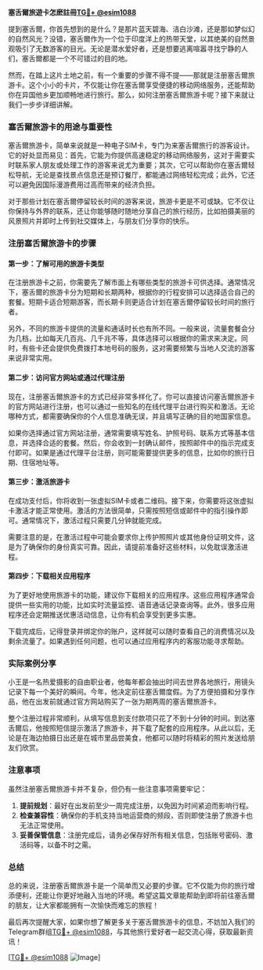 **塞舌爾旅遊卡怎麽註冊[TG💪+ @esim1088](https://t.me/s/esim1088)**

提到塞舌爾，你首先想到的是什么？是那片蓝天碧海、洁白沙滩，还是那如梦似幻的自然风光？没错，塞舌爾作为一个位于印度洋上的热带天堂，以其绝美的自然景观吸引了无数游客的目光。无论是潜水爱好者，还是想要逃离喧嚣寻找宁静的人们，塞舌爾都是一个不可错过的目的地。

然而，在踏上这片土地之前，有一个重要的步骤不得不提——那就是注册塞舌爾旅游卡。这个小小的卡片，不仅能让你在塞舌爾享受便捷的移动网络服务，还能帮助你在异国他乡更加顺畅地进行旅行。那么，如何注册塞舌爾旅游卡呢？接下来就让我们一步步详细讲解。

### 塞舌爾旅游卡的用途与重要性

塞舌爾旅游卡，简单来说就是一种电子SIM卡，专门为来塞舌爾旅行的游客设计。它的好处显而易见：首先，它能为你提供高速稳定的移动网络服务，这对于需要实时联系家人朋友或处理工作的游客来说尤为重要；其次，它可以帮助你在塞舌爾轻松导航，无论是查找景点信息还是预订餐厅，都能通过网络轻松完成；此外，它还可以避免因国际漫游费用过高而带来的经济负担。

对于那些计划在塞舌爾停留较长时间的游客来说，旅游卡更是不可或缺。它不仅让你保持与外界的联系，还让你能够随时随地分享自己的旅行经历，比如拍摄美丽的风景照片并即时上传到社交媒体上，与朋友们分享你的快乐。

### 注册塞舌爾旅游卡的步骤

#### 第一步：了解可用的旅游卡类型

在注册旅游卡之前，你需要先了解市面上有哪些类型的旅游卡可供选择。通常情况下，塞舌爾的旅游卡分为短期和长期两种，根据你的行程安排可以选择适合自己的套餐。短期卡适合短期游客，而长期卡则更适合计划在塞舌爾停留较长时间的旅行者。

另外，不同的旅游卡提供的流量和通话时长也有所不同。一般来说，流量套餐会分为几档，比如每天几百兆、几千兆不等，具体选择可以根据你的需求来决定。同时，有些卡还会提供免费拨打本地号码的服务，这对需要频繁与当地人交流的游客来说非常实用。

#### 第二步：访问官方网站或通过代理注册

现在，注册塞舌爾旅游卡的方式已经非常多样化了。你可以直接访问塞舌爾旅游卡的官方网站进行注册，也可以通过一些知名的在线代理平台进行购买和激活。无论哪种方式，都需要确保你的个人信息准确无误，并且填写正确的目的地国家信息。

如果你选择通过官方网站注册，通常需要填写姓名、护照号码、联系方式等基本信息，并选择合适的套餐。然后，你会收到一封确认邮件，按照邮件中的指示完成支付即可。如果是通过代理平台注册，则可能需要提供更多的信息，比如你的旅行日期、住宿地址等。

#### 第三步：激活旅游卡

在成功支付后，你将收到一张虚拟SIM卡或者二维码。接下来，你需要将这张虚拟卡激活才能正常使用。激活的方法很简单，只需按照短信或邮件中的指引操作即可。通常情况下，激活过程只需要几分钟就能完成。

需要注意的是，在激活过程中可能会要求你上传护照照片或其他身份证明文件，这是为了确保你的身份真实可靠。因此，请提前准备好这些材料，以免耽误激活进程。

#### 第四步：下载相关应用程序

为了更好地使用旅游卡的功能，建议你下载相关的应用程序。这些应用程序通常会提供一些实用的功能，比如实时流量监控、语音通话记录查询等。此外，很多应用程序还会定期推送优惠活动信息，让你有机会享受到更多实惠。

下载完成后，记得登录并绑定你的账户，这样就可以随时查看自己的消费情况以及剩余流量了。如果遇到任何问题，也可以通过应用程序内的客服功能寻求帮助。

### 实际案例分享

小王是一名热爱摄影的自由职业者，他每年都会抽出时间去世界各地旅行，用镜头记录下每一个美好的瞬间。今年，他决定前往塞舌爾度假。为了方便拍摄和分享作品，他在出发前就通过官方网站购买了一张为期两周的塞舌爾旅游卡。

整个注册过程非常顺利，从填写信息到支付款项只花了不到十分钟的时间。到达塞舌爾后，他按照短信提示激活了旅游卡，并下载了配套的应用程序。从此以后，无论是在海边拍摄日出还是在城市里品尝美食，他都可以随时将精彩的照片发送给朋友们欣赏。

### 注意事项

虽然注册塞舌爾旅游卡并不复杂，但仍有一些注意事项需要牢记：

1. **提前规划**：最好在出发前至少一周完成注册，以免因为时间紧迫而影响行程。
2. **检查兼容性**：确保你的手机支持当地运营商的频段，否则即使注册了旅游卡也无法正常使用。
3. **妥善保管信息**：注册完成后，请务必保存好所有相关信息，包括账号密码、激活码等，以备不时之需。

### 总结

总的来说，注册塞舌爾旅游卡是一个简单而又必要的步骤。它不仅能为你的旅行增添便利，还能让你更好地融入当地的环境。希望这篇文章能帮助到即将前往塞舌爾的朋友，让大家都能拥有一次愉快而难忘的旅程！

最后再次提醒大家，如果你想了解更多关于塞舌爾旅游卡的信息，不妨加入我们的Telegram群组[TG💪+ @esim1088](https://t.me/s/esim1088)，与其他旅行爱好者一起交流心得，获取最新资讯！

[[TG💪+ @esim1088](https://t.me/s/esim1088) ![Image](https://i.postimg.cc/4NQfJmqS/Snipaste-2025-05-13-00-14-12.png)]